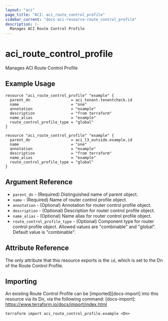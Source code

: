 ```yaml
---
layout: "aci"
page_title: "ACI: aci_route_control_profile"
sidebar_current: "docs-aci-resource-route_control_profile"
description: |-
  Manages ACI Route Control Profile
---
```


# aci_route_control_profile #
Manages ACI Route Control Profile

## Example Usage ##

```hcl
resource "aci_route_control_profile" "example" {
  parent_dn                  = aci_tenant.tenentcheck.id
  name                       = "one"
  annotation                 = "example"
  description                = "from terraform"
  name_alias                 = "example"
  route_control_profile_type = "global"
}

resource "aci_route_control_profile" "example" {
  parent_dn                  = aci_l3_outside.example.id
  name                       = "one"
  annotation                 = "example"
  description                = "from terraform"
  name_alias                 = "example"
  route_control_profile_type = "global"
}
```


## Argument Reference ##

* `parent_dn` - (Required) Distinguished name of parent object.
* `name` - (Required) Name of router control profile object.
* `annotation` - (Optional) Annotation for router control profile object.
* `description` - (Optional) Description for router control profile object.
* `name_alias` - (Optional) Name alias for router control profile object.
* `route_control_profile_type` - (Optional) Component type for router control profile object. Allowed values are "combinable" and "global". Default value is "combinable".



## Attribute Reference

The only attribute that this resource exports is the `id`, which is set to the
Dn of the Route Control Profile.

## Importing ##

An existing Route Control Profile can be [imported][docs-import] into this resource via its Dn, via the following command:
[docs-import]: https://www.terraform.io/docs/import/index.html


```
terraform import aci_route_control_profile.example <Dn>
```